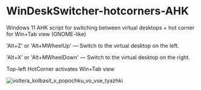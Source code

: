 # WinDeskSwitcher-hotcorners-AHK
Windows 11 AHK script for switching between virtual desktops + hot corner for Win+Tab view (GNOME-like)


'Alt+Z' or 'Alt+MWheelUp' — Switch to the virtual desktop on the left.

'Alt+X' or 'Alt+MWheelDown' — Switch to the virtual desktop on the right.

Top-left HotCorner activates Win+Tab view

![voltera_kolbasit_v_popochku_vo_vse_tyazhki](https://github.com/Duletun/WinDeskSwitcher-hotcorners-AHK/assets/76465730/871f954a-3f5b-4280-ab77-a2ecdde49534)
